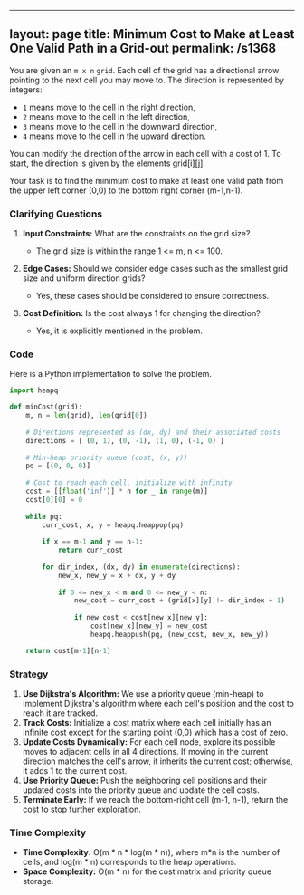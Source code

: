 
---
layout: page
title:  Minimum Cost to Make at Least One Valid Path in a Grid-out
permalink: /s1368
---

You are given an `m x n` `grid`. Each cell of the grid has a directional arrow pointing to the next cell you may move to. The direction is represented by integers:

- `1` means move to the cell in the right direction,
- `2` means move to the cell in the left direction,
- `3` means move to the cell in the downward direction,
- `4` means move to the cell in the upward direction.

You can modify the direction of the arrow in each cell with a cost of 1. To start, the direction is given by the elements grid[i][j].

Your task is to find the minimum cost to make at least one valid path from the upper left corner (0,0) to the bottom right corner (m-1,n-1).

### Clarifying Questions

1. **Input Constraints:** What are the constraints on the grid size?
    - The grid size is within the range 1 <= m, n <= 100.

2. **Edge Cases:** Should we consider edge cases such as the smallest grid size and uniform direction grids?
    - Yes, these cases should be considered to ensure correctness.

3. **Cost Definition:** Is the cost always 1 for changing the direction?
    - Yes, it is explicitly mentioned in the problem.

### Code

Here is a Python implementation to solve the problem.

```python
import heapq

def minCost(grid):
    m, n = len(grid), len(grid[0])
    
    # Directions represented as (dx, dy) and their associated costs
    directions = [ (0, 1), (0, -1), (1, 0), (-1, 0) ]
    
    # Min-heap priority queue (cost, (x, y))
    pq = [(0, 0, 0)]
    
    # Cost to reach each cell, initialize with infinity
    cost = [[float('inf')] * n for _ in range(m)]
    cost[0][0] = 0
    
    while pq:
        curr_cost, x, y = heapq.heappop(pq)
        
        if x == m-1 and y == n-1:
            return curr_cost
        
        for dir_index, (dx, dy) in enumerate(directions):
            new_x, new_y = x + dx, y + dy
            
            if 0 <= new_x < m and 0 <= new_y < n:
                new_cost = curr_cost + (grid[x][y] != dir_index + 1)
                
                if new_cost < cost[new_x][new_y]:
                    cost[new_x][new_y] = new_cost
                    heapq.heappush(pq, (new_cost, new_x, new_y))

    return cost[m-1][n-1]
```

### Strategy

1. **Use Dijkstra's Algorithm:** We use a priority queue (min-heap) to implement Dijkstra's algorithm where each cell's position and the cost to reach it are tracked.
2. **Track Costs:** Initialize a cost matrix where each cell initially has an infinite cost except for the starting point (0,0) which has a cost of zero.
3. **Update Costs Dynamically:** For each cell node, explore its possible moves to adjacent cells in all 4 directions. If moving in the current direction matches the cell's arrow, it inherits the current cost; otherwise, it adds 1 to the current cost.
4. **Use Priority Queue:** Push the neighboring cell positions and their updated costs into the priority queue and update the cell costs.
5. **Terminate Early:** If we reach the bottom-right cell (m-1, n-1), return the cost to stop further exploration.

### Time Complexity

- **Time Complexity:** O(m * n * log(m * n)), where m*n is the number of cells, and log(m * n) corresponds to the heap operations.
- **Space Complexity:** O(m * n) for the cost matrix and priority queue storage.
